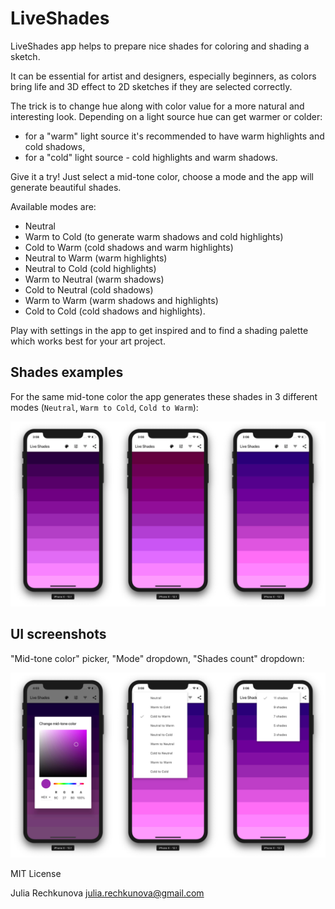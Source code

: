 # LiveShades

LiveShades app helps to prepare nice shades for coloring and shading a sketch.

It can be essential for artist and designers, especially beginners, as colors bring life and 3D effect to 2D sketches if they are selected correctly.

The trick is to change hue along with color value for a more natural and interesting look. Depending on a light source hue can get warmer or colder:
- for a "warm" light source it's recommended to have warm highlights and cold shadows,
- for a "cold" light source - cold highlights and warm shadows.

Give it a try! Just select a mid-tone color, choose a mode and the app will generate beautiful shades.

Available modes are:
- Neutral
- Warm to Cold (to generate warm shadows and cold highlights)
- Cold to Warm (cold shadows and warm highlights)
- Neutral to Warm (warm highlights)
- Neutral to Cold (cold highlights)
- Warm to Neutral (warm shadows)
- Cold to Neutral (cold shadows)
- Warm to Warm (warm shadows and highlights)
- Cold to Cold (cold shadows and highlights).

Play with settings in the app to get inspired and to find a shading palette which works best for your art project.

## Shades examples

For the same mid-tone color the app generates these shades in 3 different modes (`Neutral`, `Warm to Cold`, `Cold to Warm`):

![Modes example](assets/examples/examples-for-the-same-medium-color.jpg)

## UI screenshots

"Mid-tone color" picker, "Mode" dropdown, "Shades count" dropdown:

![Change medium color](assets/examples/screenshot-settings.jpg)

MIT License

Julia Rechkunova <julia.rechkunova@gmail.com>
